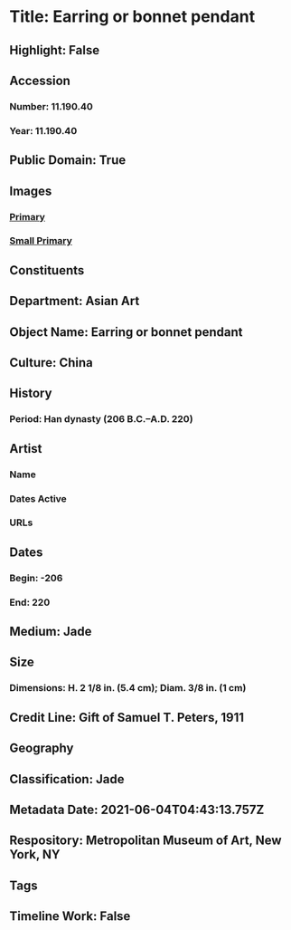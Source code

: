 # Title: Earring or bonnet pendant
## Highlight: False
## Accession
### Number: 11.190.40
### Year: 11.190.40
## Public Domain: True
## Images
### [Primary](https://images.metmuseum.org/CRDImages/as/original/11_190_40_11763.jpg)
### [Small Primary](https://images.metmuseum.org/CRDImages/as/web-large/11_190_40_11763.jpg)
## Constituents
## Department: Asian Art
## Object Name: Earring or bonnet pendant
## Culture: China
## History
### Period: Han dynasty (206 B.C.–A.D. 220)
## Artist
### Name
### Dates Active
### URLs
## Dates
### Begin: -206
### End: 220
## Medium: Jade
## Size
### Dimensions: H. 2 1/8 in. (5.4 cm); Diam. 3/8 in. (1 cm)
## Credit Line: Gift of Samuel T. Peters, 1911
## Geography
## Classification: Jade
## Metadata Date: 2021-06-04T04:43:13.757Z
## Respository: Metropolitan Museum of Art, New York, NY
## Tags
## Timeline Work: False
